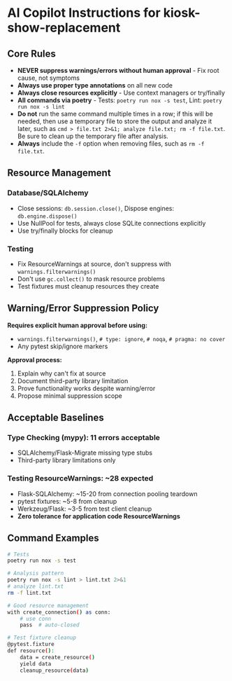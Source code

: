 # AI Copilot Instructions for kiosk-show-replacement

## Core Rules
- **NEVER suppress warnings/errors without human approval** - Fix root cause, not symptoms
- **Always use proper type annotations** on all new code
- **Always close resources explicitly** - Use context managers or try/finally
- **All commands via poetry** - Tests: `poetry run nox -s test`, Lint: `poetry run nox -s lint`
- **Do not** run the same command multiple times in a row; if this will be needed, then use a temporary file to store the output and analyze it later, such as `cmd > file.txt 2>&1; analyze file.txt; rm -f file.txt`. Be sure to clean up the temporary file after analysis.
- **Always** include the `-f` option when removing files, such as `rm -f file.txt`.

## Resource Management
### Database/SQLAlchemy
- Close sessions: `db.session.close()`, Dispose engines: `db.engine.dispose()`
- Use NullPool for tests, always close SQLite connections explicitly
- Use try/finally blocks for cleanup

### Testing
- Fix ResourceWarnings at source, don't suppress with `warnings.filterwarnings()`
- Don't use `gc.collect()` to mask resource problems
- Test fixtures must cleanup resources they create

## Warning/Error Suppression Policy
**Requires explicit human approval before using:**
- `warnings.filterwarnings()`, `# type: ignore`, `# noqa`, `# pragma: no cover`
- Any pytest skip/ignore markers

**Approval process:**
1. Explain why can't fix at source
2. Document third-party library limitation
3. Prove functionality works despite warning/error
4. Propose minimal suppression scope

## Acceptable Baselines
### Type Checking (mypy): 11 errors acceptable
- SQLAlchemy/Flask-Migrate missing type stubs
- Third-party library limitations only

### Testing ResourceWarnings: ~28 expected
- Flask-SQLAlchemy: ~15-20 from connection pooling teardown
- pytest fixtures: ~5-8 from cleanup
- Werkzeug/Flask: ~3-5 from test client cleanup
- **Zero tolerance for application code ResourceWarnings**

## Command Examples
```bash
# Tests
poetry run nox -s test

# Analysis pattern
poetry run nox -s lint > lint.txt 2>&1
# analyze lint.txt
rm -f lint.txt

# Good resource management
with create_connection() as conn:
    # use conn
    pass  # auto-closed

# Test fixture cleanup
@pytest.fixture
def resource():
    data = create_resource()
    yield data
    cleanup_resource(data)
```

